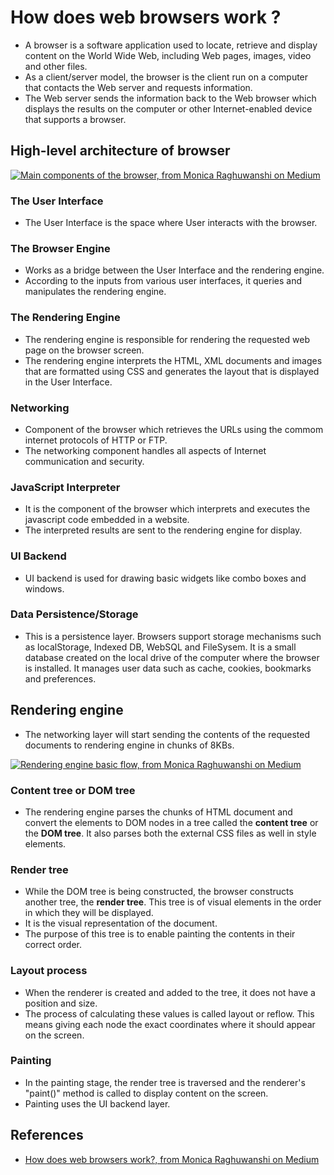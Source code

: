 # How does web browsers work ?

- A browser is a software application used to locate, retrieve and display content on the World Wide Web, including Web pages, images, video and other files.
- As a client/server model, the browser is the client run on a computer that contacts the Web server and requests information.
- The Web server sends the information back to the Web browser which displays the results on the computer or other Internet-enabled device that supports a browser.

## High-level architecture of browser

[![Main components of the browser, from Monica Raghuwanshi on Medium](https://miro.medium.com/max/499/1*RL0pnuf_hmLJ76oY6DViZw.png)](https://medium.com/@monica1109/how-does-web-browsers-work-c95ad628a509)

### The User Interface

- The User Interface is the space where User interacts with the browser.

### The Browser Engine

- Works as a bridge between the User Interface and the rendering engine.
- According to the inputs from various user interfaces, it queries and manipulates the rendering engine.

### The Rendering Engine

- The rendering engine is responsible for rendering the requested web page on the browser screen.
- The rendering engine interprets the HTML, XML documents and images that are formatted using CSS and generates the layout that is displayed in the User Interface.

### Networking

- Component of the browser which retrieves the URLs using the commom internet protocols of HTTP or FTP.
- The networking component handles all aspects of Internet communication and security.

### JavaScript Interpreter

- It is the component of the browser which interprets and executes the javascript code embedded in a website.
- The interpreted results are sent to the rendering engine for display.

### UI Backend

- UI backend is used for drawing basic widgets like combo boxes and windows.

### Data Persistence/Storage

- This is a persistence layer. Browsers support storage mechanisms such as localStorage, Indexed DB, WebSQL and FileSysem. It is a small database created on the local drive of the computer where the browser is installed. It manages user data such as cache, cookies, bookmarks and preferences.

## Rendering engine

- The networking layer will start sending the contents of the requested documents to rendering engine in chunks of 8KBs.

[![Rendering engine basic flow, from Monica Raghuwanshi on Medium](https://miro.medium.com/max/600/1*cfQpu6Xvb7e9IiH4CCuiCg.png)](https://medium.com/@monica1109/how-does-web-browsers-work-c95ad628a509)

### Content tree or DOM tree

- The rendering engine parses the chunks of HTML document and convert the elements to DOM nodes in a tree called the **content tree** or the **DOM tree**. It also parses both the external CSS files as well in style elements.

### Render tree

- While the DOM tree is being constructed, the browser constructs another tree, the **render tree**. This tree is of visual elements in the order in which they will be displayed.
- It is the visual representation of the document.
- The purpose of this tree is to enable painting the contents in their correct order.

### Layout process

- When the renderer is created and added to the tree, it does not have a position and size.
- The process of calculating these values is called layout or reflow. This means giving each node the exact coordinates where it should appear on the screen.

### Painting

- In the painting stage, the render tree is traversed and the renderer's "paint()" method is called to display content on the screen.
- Painting uses the UI backend layer.

## References

- [How does web browsers work?, from Monica Raghuwanshi on Medium](https://medium.com/@monica1109/how-does-web-browsers-work-c95ad628a509)
